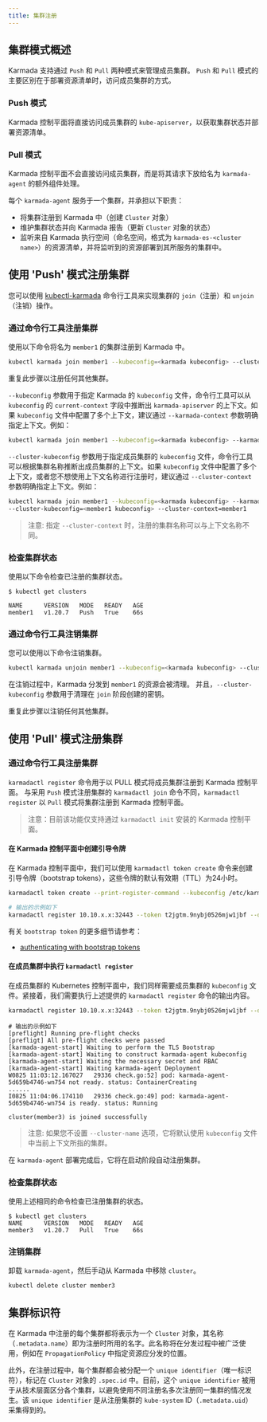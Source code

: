 ```yaml
---
title: 集群注册
---
```


## 集群模式概述

Karmada 支持通过 `Push` 和 `Pull` 两种模式来管理成员集群。
`Push` 和 `Pull` 模式的主要区别在于部署资源清单时，访问成员集群的方式。

### Push 模式
Karmada 控制平面将直接访问成员集群的 `kube-apiserver`，以获取集群状态并部署资源清单。

### Pull 模式
Karmada 控制平面不会直接访问成员集群，而是将其请求下放给名为 `karmada-agent` 的额外组件处理。

每个 `karmada-agent` 服务于一个集群，并承担以下职责：
- 将集群注册到 Karmada 中（创建 `Cluster` 对象）
- 维护集群状态并向 Karmada 报告（更新 `Cluster` 对象的状态）
- 监听来自 Karmada 执行空间（命名空间，格式为 `karmada-es-<cluster name>`）的资源清单，并将监听到的资源部署到其所服务的集群中。

## 使用 'Push' 模式注册集群

您可以使用 [kubectl-karmada](../../installation/install-cli-tools.md) 命令行工具来实现集群的 `join`（注册）和 `unjoin`（注销）操作。

### 通过命令行工具注册集群

使用以下命令将名为 `member1` 的集群注册到 Karmada 中。
```bash
kubectl karmada join member1 --kubeconfig=<karmada kubeconfig> --cluster-kubeconfig=<member1 kubeconfig>
```
重复此步骤以注册任何其他集群。

`--kubeconfig` 参数用于指定 Karmada 的 `kubeconfig` 文件，命令行工具可以从 `kubeconfig` 的 `current-context` 字段中推断出 `karmada-apiserver` 的上下文。如果 `kubeconfig` 文件中配置了多个上下文，建议通过 `--karmada-context` 参数明确指定上下文。例如：
```bash
kubectl karmada join member1 --kubeconfig=<karmada kubeconfig> --karmada-context=karmada --cluster-kubeconfig=<member1 kubeconfig>
```

`--cluster-kubeconfig` 参数用于指定成员集群的 `kubeconfig` 文件，命令行工具可以根据集群名称推断出成员集群的上下文。如果 `kubeconfig` 文件中配置了多个上下文，或者您不想使用上下文名称进行注册时，建议通过 `--cluster-context` 参数明确指定上下文。例如：
```bash
kubectl karmada join member1 --kubeconfig=<karmada kubeconfig> --karmada-context=karmada \
--cluster-kubeconfig=<member1 kubeconfig> --cluster-context=member1
```
> 注意: 指定 `--cluster-context` 时，注册的集群名称可以与上下文名称不同。

### 检查集群状态

使用以下命令检查已注册的集群状态。
```shell
$ kubectl get clusters

NAME      VERSION   MODE   READY   AGE
member1   v1.20.7   Push   True    66s
```

### 通过命令行工具注销集群

您可以使用以下命令注销集群。
```bash
kubectl karmada unjoin member1 --kubeconfig=<karmada kubeconfig> --cluster-kubeconfig=<member1 kubeconfig>
```
在注销过程中，Karmada 分发到 `member1` 的资源会被清理。
并且，`--cluster-kubeconfig` 参数用于清理在 `join` 阶段创建的密钥。

重复此步骤以注销任何其他集群。

## 使用 'Pull' 模式注册集群

### 通过命令行工具注册集群

`karmadactl register` 命令用于以 PULL 模式将成员集群注册到 Karmada 控制平面。
与采用 `Push` 模式注册集群的 `karmadactl join` 命令不同，`karmadactl register` 以 `Pull` 模式将集群注册到 Karmada 控制平面。

> 注意：目前该功能仅支持通过 `karmadactl init` 安装的 Karmada 控制平面。

#### 在 Karmada 控制平面中创建引导令牌

在 Karmada 控制平面中，我们可以使用 `karmadactl token create` 命令来创建引导令牌（bootstrap tokens），这些令牌的默认有效期（TTL）为24小时。

```bash
karmadactl token create --print-register-command --kubeconfig /etc/karmada/karmada-apiserver.config
```

```bash
# 输出的示例如下
karmadactl register 10.10.x.x:32443 --token t2jgtm.9nybj0526mjw1jbf --discovery-token-ca-cert-hash sha256:f5a5a43869bb44577dba582e794c3e3750f2050d62f1b1dc80fd3d6a371b6ed4
```

有关 `bootstrap token` 的更多细节请参考：
- [authenticating with bootstrap tokens](https://kubernetes.io/docs/reference/access-authn-authz/bootstrap-tokens/)

#### 在成员集群中执行 `karmadactl register`

在成员集群的 Kubernetes 控制平面中，我们同样需要成员集群的 `kubeconfig` 文件。紧接着，我们需要执行上述提供的 `karmadactl register` 命令的输出内容。

```bash
karmadactl register 10.10.x.x:32443 --token t2jgtm.9nybj0526mjw1jbf --discovery-token-ca-cert-hash sha256:f5a5a43869bb44577dba582e794c3e3750f2050d62f1b1dc80fd3d6a371b6ed4
```

```shell
# 输出的示例如下
[preflight] Running pre-flight checks
[prefligt] All pre-flight checks were passed
[karmada-agent-start] Waiting to perform the TLS Bootstrap
[karmada-agent-start] Waiting to construct karmada-agent kubeconfig
[karmada-agent-start] Waiting the necessary secret and RBAC
[karmada-agent-start] Waiting karmada-agent Deployment
W0825 11:03:12.167027   29336 check.go:52] pod: karmada-agent-5d659b4746-wn754 not ready. status: ContainerCreating
......
I0825 11:04:06.174110   29336 check.go:49] pod: karmada-agent-5d659b4746-wn754 is ready. status: Running

cluster(member3) is joined successfully
```

> 注意: 如果您不设置 `--cluster-name` 选项，它将默认使用 `kubeconfig` 文件中当前上下文所指的集群。

在 `karmada-agent` 部署完成后，它将在启动阶段自动注册集群。

### 检查集群状态

使用上述相同的命令检查已注册集群的状态。
```shell
$ kubectl get clusters
NAME      VERSION   MODE   READY   AGE
member3   v1.20.7   Pull   True    66s
```

### 注销集群

卸载 `karmada-agent`，然后手动从 Karmada 中移除 `cluster`。
```bash
kubectl delete cluster member3
```

## 集群标识符

在 Karmada 中注册的每个集群都将表示为一个 `Cluster` 对象，其名称（`.metadata.name`）即为注册时所用的名字。此名称将在分发过程中被广泛使用，例如在 `PropagationPolicy` 中指定资源应分发的位置。

此外，在注册过程中，每个集群都会被分配一个 `unique identifier`（唯一标识符），标记在 `Cluster` 对象的 `.spec.id` 中。目前，这个 `unique identifier` 被用于从技术层面区分各个集群，以避免使用不同注册名多次注册同一集群的情况发生。该 `unique identifier` 是从注册集群的 `kube-system` ID（`.metadata.uid`）采集得到的。

